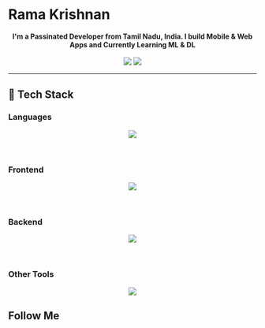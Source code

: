 # Rama Krishnan
<div align="center">
<b>I'm a Passinated Developer from Tamil Nadu, India. 
I build Mobile & Web Apps and Currently Learning ML & DL</b>
</div>
<br>
<div align="center">
  <img src="https://github-readme-stats.vercel.app/api/top-langs/?username=marvelxcodes&show_icons=true&theme=radical" />
  <img src="https://github-readme-stats.vercel.app/api?username=marvelxcodes&show_icons=true&theme=radical" />
</div>
<hr>

## :small_blue_diamond: Tech Stack

### Languages

<p align="center">
  <img src="https://skillicons.dev/icons?i=js,ts,html,css,sass,python,cpp,dart,mysql" />
</p>

<br>

### Frontend
<p align="center">
  <img src="https://skillicons.dev/icons?i=ts,react,nextjs,figma,redux,sass,tailwind,bootstrap,netlify" />
</p>

<br>

### Backend
<p align="center">
  <img src="https://skillicons.dev/icons?i=ts,nodejs,python,express,prisma,django,mongodb,postgres,heroku" />
</p>

<br>

### Other Tools
<p align="center">
  <img src="https://skillicons.dev/icons?i=vscode,webpack,vite,nodejs,vercel,linux,bash,figma,git" />
</p>


## Follow Me
